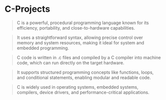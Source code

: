 # C-Projects

> C is a powerful, procedural programming language known for its efficiency, portability, and close-to-hardware capabilities.

> It uses a straightforward syntax, allowing precise control over memory and system resources, making it ideal for system and embedded programming.

> C code is written in .c files and compiled by a C compiler into machine code, which can run directly on the target hardware.

> It supports structured programming concepts like functions, loops, and conditional statements, enabling modular and readable code.

> C is widely used in operating systems, embedded systems, compilers, device drivers, and performance-critical applications.
